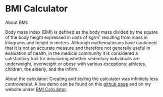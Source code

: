 # BMI Calculator

About BMI: 

Body mass index (BMI) is defined as the body mass divided by the square of the body height expressed in units of kg/m<span style="vertical-align:super; font-size:8px">2</span> resulting from mass in kilograms and height in meters. Although mathematicians have cautioned that it is not an accurate measure and therefore not generally useful in evaluation of health, in the medical community it is considered a satisfactory tool for measuring whether sedentary individuals are underweight, overweight or obese with various exceptions: athletes, children, the elderly, and the infirm.

About the calculator:
Creating and styling the calculator was infinitely less controversial.  A live demo can be found on this [github page](https://arctwain.github.io/BMI-calculator/) and on my website under [BMI Calculator](http://tinaanastos.com/bmi/).




